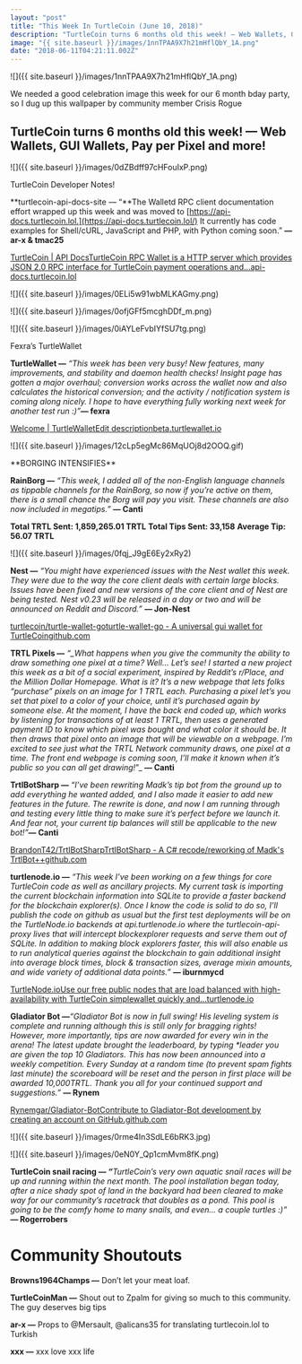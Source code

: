 ```yaml
---
layout: "post"
title: "This Week In TurtleCoin (June 10, 2018)"
description: "TurtleCoin turns 6 months old this week! — Web Wallets, GUI Wallets, Pay per Pixel and more!"
image: "{{ site.baseurl }}/images/1nnTPAA9X7h21mHflQbY_1A.png"
date: "2018-06-11T04:21:11.002Z"
---
```


![]({{ site.baseurl }}/images/1nnTPAA9X7h21mHflQbY_1A.png)

We needed a good celebration image this week for our 6 month bday party, so I dug up this wallpaper by community member Crisis Rogue

## TurtleCoin turns 6 months old this week! — Web Wallets, GUI Wallets, Pay per Pixel and more!

![]({{ site.baseurl }}/images/0dZBdff97cHFouIxP.png)

TurtleCoin Developer Notes!

**turtlecoin-api-docs-site — “**The Walletd RPC client documentation effort wrapped up this week and was moved to [https://api-docs.turtlecoin.lol.](https://api-docs.turtlecoin.lol/) It currently has code examples for Shell/cURL, JavaScript and PHP, with Python coming soon.” **— ar-x & tmac25**

[TurtleCoin | API DocsTurtleCoin RPC Wallet is a HTTP server which provides JSON 2.0 RPC interface for TurtleCoin payment operations and…api-docs.turtlecoin.lol](https://api-docs.turtlecoin.lol/)

![]({{ site.baseurl }}/images/0ELi5w91wbMLKAGmy.png)

![]({{ site.baseurl }}/images/0ofjGFf5mcghDDf_m.png)

![]({{ site.baseurl }}/images/0iAYLeFvbIYfSU7tg.png)

Fexra’s TurtleWallet

**TurtleWallet —** _“This week has been very busy! New features, many improvements, and stability and daemon health checks! Insight page has gotten a major overhaul; conversion works across the wallet now and also calculates the historical conversion; and the activity / notification system is coming along nicely. I hope to have everything fully working next week for another test run :)”_**— fexra**

[Welcome | TurtleWalletEdit descriptionbeta.turtlewallet.io](https://beta.turtlewallet.io/)

![]({{ site.baseurl }}/images/12cLp5egMc86MqUOj8d2OOQ.gif)

\*\*BORGING INTENSIFIES\*\*

**RainBorg —** _“This week, I added all of the non-English language channels as tippable channels for the RainBorg, so now if you’re active on them, there is a small chance the Borg will pay you visit. These channels are also now included in megatips.”_ **— Canti**

**Total TRTL Sent: 1,859,265.01 TRTL**
**Total Tips Sent: 33,158**
**Average Tip: 56.07 TRTL**

![]({{ site.baseurl }}/images/0fqj_J9gE6Ey2xRy2)

**Nest —** _“You might have experienced issues with the Nest wallet this week. They were due to the way the core client deals with certain large blocks. Issues have been fixed and new versions of the core client and of Nest are being tested. Nest v0.23 will be released in a day or two and will be announced on Reddit and Discord.”_ **_—_ Jon-Nest**

[turtlecoin/turtle-wallet-goturtle-wallet-go - A universal gui wallet for TurtleCoingithub.com](https://github.com/turtlecoin/turtle-wallet-go)

**TRTL Pixels —** _“\_What happens when you give the community the ability to draw something one pixel at a time? Well… Let’s see! I started a new project this week as a bit of a social experiment, inspired by Reddit’s r/Place, and the Million Dollar Homepage. What is it? It’s a new webpage that lets folks “purchase” pixels on an image for 1 TRTL each. Purchasing a pixel let’s you set that pixel to a color of your choice, until it’s purchased again by someone else. At the moment, I have the back end coded up, which works by listening for transactions of at least 1 TRTL, then uses a generated payment ID to know which pixel was bought and what color it should be. It then draws that pixel onto an image that will be viewable on a webpage. I’m excited to see just what the TRTL Network community draws, one pixel at a time. The front end webpage is coming soon, I’ll make it known when it’s public so you can all get drawing!_”\_ **— Canti**

**TrtlBotSharp —** _“I’ve been rewriting Madk’s tip bot from the ground up to add everything he wanted added, and I also made it easier to add new features in the future. The rewrite is done, and now I am running through and testing every little thing to make sure it’s perfect before we launch it. And fear not, your current tip balances will still be applicable to the new bot!”_**— Canti**

[BrandonT42/TrtlBotSharpTrtlBotSharp - A C# recode/reworking of Madk's TrtlBot++github.com](https://github.com/BrandonT42/TrtlBotSharp)

**turtlenode.io —** _“This week I’ve been working on a few things for core TurtleCoin code as well as ancillary projects. My current task is importing the current blockchain information into SQLite to provide a faster backend for the blockchain explorer(s). Once I know the code is solid to do so, I’ll publish the code on github as usual but the first test deployments will be on the TurtleNode.io backends at api.turtlenode.io where the turtlecoin-api-proxy lives that will intercept blockexplorer requests and serve them out of SQLite. In addition to making block explorers faster, this will also enable us to run analytical queries against the blockchain to gain additional insight into average block times, block & transaction sizes, average mixin amounts, and wide variety of additional data points.”_ **— iburnmycd**

[TurtleNode.ioUse our free public nodes that are load balanced with high-availability with TurtleCoin simplewallet quickly and…turtlenode.io](https://turtlenode.io/)

**Gladiator Bot —**_“Gladiator Bot is now in full swing! His leveling system is complete and running although this is still only for bragging rights! However, more importantly, tips are now awarded for every win in the arena! The latest update brought the leaderboard, by typing \*leader you are given the top 10 Gladiators. This has now been announced into a weekly competition. Every Sunday at a random time (to prevent spam fights last minute) the scoreboard will be reset and the person in first place will be awarded 10,000TRTL. Thank you all for your continued support and suggestions.”_ **— Rynem**

[Rynemgar/Gladiator-BotContribute to Gladiator-Bot development by creating an account on GitHub.github.com](https://github.com/rynemgar/gladiator-bot)

![]({{ site.baseurl }}/images/0rme4In3SdLE6bRK3.jpg)

![]({{ site.baseurl }}/images/0eN0Y_Qp1cmMvm8fK.png)

**TurtleCoin snail racing — _“_**_TurtleCoin’s very own aquatic snail races will be up and running within the next month. The pool installation began today, after a nice shady spot of land in the backyard had been cleared to make way for our community’s racetrack that doubles as a pond. This pool is going to be the comfy home to many snails, and even… a couple turtles :)”_ **_—_ Rogerrobers**

# Community Shoutouts

**Browns1964Champs —** Don’t let your meat loaf.

**TurtleCoinMan —** Shout out to Zpalm for giving so much to this community. The guy deserves big tips

**ar-x —** Props to @Mersault, @alicans35 for translating turtlecoin.lol to Turkish

**xxx —** xxx love xxx life
